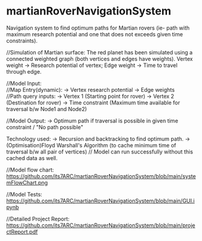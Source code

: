 # martianRoverNavigationSystem
Navigation system to find optimum paths for Martian rovers (ie- path with maximum research potential and one that does not exceeds given time constraints).

//Simulation of Martian surface:
The red planet has been simulated using a connected weighted graph (both vertices and edges have weights).
Vertex weight -> Research potential of vertex;
Edge weight -> Time to travel through edge.

//Model Input:    
  //Map Entry(dynamic):
  -> Vertex research potential
  -> Edge weights   
  //Path query inputs:
  -> Vertex 1 (Starting point for rover)
  -> Vertex 2 (Destination for rover)
  -> Time constraint (Maximum time available for traversal b/w Node1 and Node2) 
  
//Model Output:
  -> Optimum path if traversal is possible in given time constraint / "No path possible"


Technology used:
-> Recursion and backtracking to find optimum path.
-> (Optimisation)Floyd Warshall's Algorithm (to cache minimum time of traversal b/w all pair of vertices) // Model can run successfully without this cached data as well.

//Model flow chart: https://github.com/its7ARC/martianRoverNavigationSystem/blob/main/systemFlowChart.png

//Model Tests: https://github.com/its7ARC/martianRoverNavigationSystem/blob/main/GUI.ipynb 

//Detailed Project Report: https://github.com/its7ARC/martianRoverNavigationSystem/blob/main/projectReport.pdf
